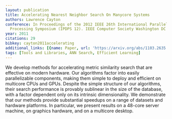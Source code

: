 ```yaml
---
layout: publication
title: Accelerating Nearest Neighbor Search On Manycore Systems
authors: Lawrence Cayton
conference: In Proceedings of the 2012 IEEE 26th International Parallel and Distributed
  Processing Symposium (IPDPS 12). IEEE Computer Society Washington DC USA 402-413
year: 2011
citations: 29
bibkey: cayton2011accelerating
additional_links: [{name: Paper, url: 'https://arxiv.org/abs/1103.2635'}]
tags: [Tools and Libraries, ANN Search, Efficient Learning]
---
```

We develop methods for accelerating metric similarity search that are
effective on modern hardware. Our algorithms factor into easily parallelizable
components, making them simple to deploy and efficient on multicore CPUs and
GPUs. Despite the simple structure of our algorithms, their search performance
is provably sublinear in the size of the database, with a factor dependent only
on its intrinsic dimensionality. We demonstrate that our methods provide
substantial speedups on a range of datasets and hardware platforms. In
particular, we present results on a 48-core server machine, on graphics
hardware, and on a multicore desktop.